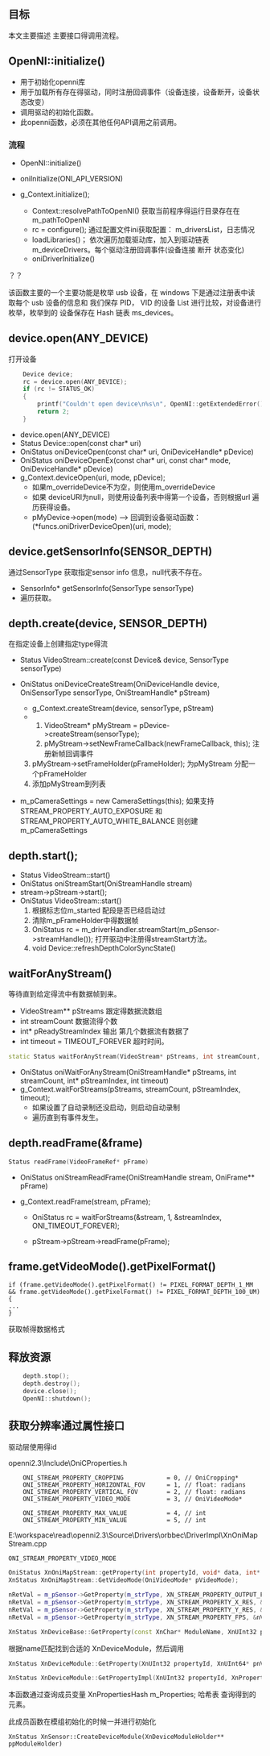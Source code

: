 

## 目标

本文主要描述 主要接口得调用流程。



## OpenNI::initialize()

- 用于初始化openni库
- 用于加载所有存在得驱动，同时注册回调事件（设备连接，设备断开，设备状态改变）
- 调用驱动的初始化函数。
- 此openni函数，必须在其他任何API调用之前调用。



### 流程

- OpenNI::initialize()

- oniInitialize(ONI_API_VERSION)

- g_Context.initialize();
  - Context::resolvePathToOpenNI()   获取当前程序得运行目录存在在m_pathToOpenNI
  - rc = configure();    通过配置文件ini获取配置： m_driversList，日志情况
  - loadLibraries()；   依次遍历加载驱动库，加入到驱动链表 m_deviceDrivers。每个驱动注册回调事件(设备连接 断开  状态变化)
  - oniDriverInitialize()



？？

该函数主要的一个主要功能是枚举 usb 设备，在 windows 下是通过注册表中读取每个
usb 设备的信息和 我们保存 PID， VID 的设备 List 进行比较，对设备进行枚举，枚举到的
设备保存在 Hash 链表 ms_devices。 



## device.open(ANY_DEVICE)

打开设备

```c++
	Device device;
	rc = device.open(ANY_DEVICE);
	if (rc != STATUS_OK)
	{
		printf("Couldn't open device\n%s\n", OpenNI::getExtendedError());
		return 2;
	}
```



- device.open(ANY_DEVICE)
- Status Device::open(const char* uri)
- OniStatus oniDeviceOpen(const char* uri, OniDeviceHandle* pDevice)
- OniStatus oniDeviceOpenEx(const char* uri, const char* mode, OniDeviceHandle* pDevice)
- g_Context.deviceOpen(uri, mode, pDevice);
  - 如果m_overrideDevice不为空，则使用m_overrideDevice
  - 如果  deviceURI为null，则使用设备列表中得第一个设备，否则根据url 遍历获得设备。
  - pMyDevice->open(mode)  -->  回调到设备驱动函数： (*funcs.oniDriverDeviceOpen)(uri, mode);



## device.getSensorInfo(SENSOR_DEPTH)

通过SensorType   获取指定sensor info 信息，null代表不存在。



- SensorInfo* getSensorInfo(SensorType sensorType)
- 遍历获取。



## depth.create(device, SENSOR_DEPTH)

在指定设备上创建指定type得流



- Status VideoStream::create(const Device& device, SensorType sensorType)
- OniStatus oniDeviceCreateStream(OniDeviceHandle device, OniSensorType sensorType, OniStreamHandle* pStream)
  - g_Context.createStream(device, sensorType, pStream)
  - 1. VideoStream* pMyStream = pDevice->createStream(sensorType); 
    2. pMyStream->setNewFrameCallback(newFrameCallback, this); 注册新帧回调事件
  3. pMyStream->setFrameHolder(pFrameHolder);   为pMyStream  分配一个pFrameHolder
    4. 添加pMyStream到列表
  
- m_pCameraSettings = new CameraSettings(this);  如果支持STREAM_PROPERTY_AUTO_EXPOSURE 和STREAM_PROPERTY_AUTO_WHITE_BALANCE 则创建 m_pCameraSettings 



## depth.start();



- Status VideoStream::start()
- OniStatus oniStreamStart(OniStreamHandle stream)
- stream->pStream->start();
- OniStatus VideoStream::start()
  1. 根据标志位m_started 配段是否已经启动过
  2. 清除m_pFrameHolder中得数据帧
  3. OniStatus rc = m_driverHandler.streamStart(m_pSensor->streamHandle());  打开驱动中注册得streamStart方法。
  4. void Device::refreshDepthColorSyncState()





## waitForAnyStream()

等待直到给定得流中有数据帧到来。

- VideoStream** pStreams  跟定得数据流数组
- int streamCount 数据流得个数
-  int* pReadyStreamIndex   输出 第几个数据流有数据了
- int timeout = TIMEOUT_FOREVER  超时时间。



```c++
static Status waitForAnyStream(VideoStream* pStreams, int streamCount, int pReadyStreamIndex, int timeout = TIMEOUT_FOREVER)
```



- OniStatus oniWaitForAnyStream(OniStreamHandle* pStreams, int streamCount, int* pStreamIndex, int timeout)
- g_Context.waitForStreams(pStreams, streamCount, pStreamIndex, timeout);
  - 如果设置了自动录制还没启动，则启动自动录制
  - 遍历直到有事件发生。



## depth.readFrame(&frame)

```c++
Status readFrame(VideoFrameRef* pFrame)
```



- OniStatus oniStreamReadFrame(OniStreamHandle stream, OniFrame** pFrame)

- g_Context.readFrame(stream, pFrame);

  - OniStatus rc = waitForStreams(&stream, 1, &streamIndex, ONI_TIMEOUT_FOREVER);

  - pStream->pStream->readFrame(pFrame);

    

## frame.getVideoMode().getPixelFormat()

```
if (frame.getVideoMode().getPixelFormat() != PIXEL_FORMAT_DEPTH_1_MM && frame.getVideoMode().getPixelFormat() != PIXEL_FORMAT_DEPTH_100_UM){
...
}
```

获取帧得数据格式





## 释放资源

```c++
	depth.stop();
	depth.destroy();
	device.close();
	OpenNI::shutdown();
```





## 获取分辨率通过属性接口



驱动层使用得id

openni2.3\Include\OniCProperties.h

```
	ONI_STREAM_PROPERTY_CROPPING			= 0, // OniCropping*
	ONI_STREAM_PROPERTY_HORIZONTAL_FOV		= 1, // float: radians
	ONI_STREAM_PROPERTY_VERTICAL_FOV		= 2, // float: radians
	ONI_STREAM_PROPERTY_VIDEO_MODE			= 3, // OniVideoMode*

	ONI_STREAM_PROPERTY_MAX_VALUE			= 4, // int
	ONI_STREAM_PROPERTY_MIN_VALUE			= 5, // int
```



E:\workspace\read\openni2.3\Source\Drivers\orbbec\DriverImpl\XnOniMapStream.cpp

```c++
ONI_STREAM_PROPERTY_VIDEO_MODE

OniStatus XnOniMapStream::getProperty(int propertyId, void* data, int* pDataSize);
XnStatus XnOniMapStream::GetVideoMode(OniVideoMode* pVideoMode);

nRetVal = m_pSensor->GetProperty(m_strType, XN_STREAM_PROPERTY_OUTPUT_FORMAT, &nValue);
nRetVal = m_pSensor->GetProperty(m_strType, XN_STREAM_PROPERTY_X_RES, &nValue);
nRetVal = m_pSensor->GetProperty(m_strType, XN_STREAM_PROPERTY_Y_RES, &nValue);   
nRetVal = m_pSensor->GetProperty(m_strType, XN_STREAM_PROPERTY_FPS, &nValue);

```



```c++
XnStatus XnDeviceBase::GetProperty(const XnChar* ModuleName, XnUInt32 propertyId, XnUInt64* pnValue)
```

根据name匹配找到合适的 XnDeviceModule，然后调用

```c++
XnStatus XnDeviceModule::GetProperty(XnUInt32 propertyId, XnUInt64* pnValue) const
```



```c++
XnStatus XnDeviceModule::GetPropertyImpl(XnUInt32 propertyId, XnPropertyType Type, XnProperty** ppProperty) const
```

本函数通过查询成员变量 XnPropertiesHash m_Properties;   哈希表 查询得到的元素。

此成员函数在模组初始化的时候一并进行初始化

```
XnStatus XnSensor::CreateDeviceModule(XnDeviceModuleHolder** ppModuleHolder)
```

